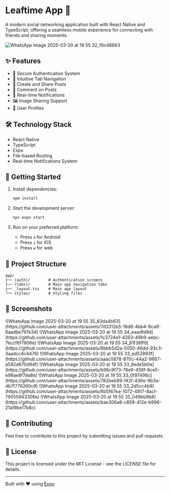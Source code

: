 # Leaftime App 📱

A modern social networking application built with React Native and TypeScript, offering a seamless mobile experience for connecting with friends and sharing moments.

![WhatsApp Image 2025-03-20 at 19 55 32_f6c48863](https://github.com/user-attachments/assets/0668e25e-cd89-49c2-a32a-1da4cee8d743)

## ✨ Features

- 🔐 Secure Authentication System
- 📱 Intuitive Tab Navigation
- 📝 Create and Share Posts
- 💬 Comment on Posts
- 🔔 Real-time Notifications
- 🖼️ Image Sharing Support
- 👤 User Profiles

## 🛠️ Technology Stack

- React Native
- TypeScript
- Expo
- File-based Routing
- Real-time Notifications System

## 🚀 Getting Started

1. Install dependencies:
   ```bash
   npm install
   ```

2. Start the development server:
   ```bash
   npx expo start
   ```

3. Run on your preferred platform:
   - Press `a` for Android
   - Press `i` for iOS
   - Press `w` for web

## 📁 Project Structure

```
app/
├── (auth)/        # Authentication screens
├── (tabs)/        # Main app navigation tabs
├── _layout.tsx    # Main app layout
└── styles/        # Styling files
```

## 📱 Screenshots

<div style="display: flex; justify-content: space-between;">
   ![WhatsApp Image 2025-03-20 at 19 55 35_83da4b63](https://github.com/user-attachments/assets/7d3312b5-18d8-4bb4-8ca9-6aadbe797e34)
   ![WhatsApp Image 2025-03-20 at 19 55 34_eaadfd8d](https://github.com/user-attachments/assets/1c3724e1-4263-49b9-aebc-7eccf6f7906e)
   ![WhatsApp Image 2025-03-20 at 19 55 34_81f38ff9](https://github.com/user-attachments/assets/8bbb5d2a-5050-46dd-93c3-3aadcc4c4476)
   ![WhatsApp Image 2025-03-20 at 19 55 33_ed52893f](https://github.com/user-attachments/assets/aaac0878-870c-44a2-9667-a592d670d94f)
   ![WhatsApp Image 2025-03-20 at 19 55 33_9ede5b0e](https://github.com/user-attachments/assets/b96c9f73-78e9-458f-8ce5-e98ae8f7da8e)
   ![WhatsApp Image 2025-03-20 at 19 55 33_0f97496c](https://github.com/user-attachments/assets/782beb89-f42f-436e-9b3a-db7f779260c8)
   ![WhatsApp Image 2025-03-20 at 19 55 33_2d5cc4b9](https://github.com/user-attachments/assets/6b5f67ea-1072-4817-8acf-79055943306e)
   ![WhatsApp Image 2025-03-20 at 19 55 35_049bb9b8](https://github.com/user-attachments/assets/bae306a8-c858-412e-b996-21a19be17b8c)
</div>

## 🤝 Contributing

Feel free to contribute to this project by submitting issues and pull requests.

## 📄 License

This project is licensed under the MIT License - see the LICENSE file for details.

---
Built with ❤️ using [Expo](https://expo.dev)
